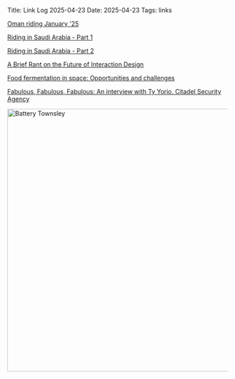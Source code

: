 Title: Link Log 2025-04-23
Date: 2025-04-23
Tags: links

[Oman riding January '25](https://imgur.com/a/oman-riding-january-25-UUKtaVX)

[Riding in Saudi Arabia - Part 1](https://imgur.com/a/riding-saudi-arabia-part-1-Gp3Mvns)

[Riding in Saudi Arabia - Part 2](https://imgur.com/a/riding-saudi-arabia-part-2-c87pgLo)

[A Brief Rant on the Future of Interaction Design](https://worrydream.com/ABriefRantOnTheFutureOfInteractionDesign/)

[Food fermentation in space: Opportunities and challenges](https://www.cell.com/iscience/fulltext/S2589-0042(25)00450-X)

[Fabulous, Fabulous, Fabulous: An interview with Ty Yorio, Citadel Security Agency](https://vestoj.com/fabulous-fabulous-fabulous/)

<a href="https://www.flickr.com/photos/pigmonkey/54472551409/in/dateposted/" title="Battery Townsley"><img src="https://live.staticflickr.com/65535/54472551409_a983d27a4e_c.jpg" width="800" height="600" alt="Battery Townsley"/></a>
